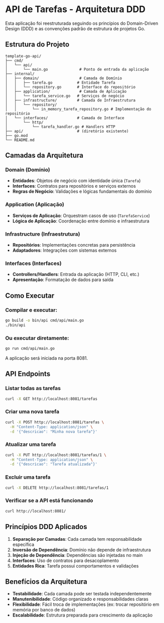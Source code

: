 # API de Tarefas - Arquitetura DDD

Esta aplicação foi reestruturada seguindo os princípios do Domain-Driven Design (DDD) e as convenções padrão de estrutura de projetos Go.

## Estrutura do Projeto

```
template-go-api/
├── cmd/
│   └── api/
│       └── main.go              # Ponto de entrada da aplicação  
├── internal/
│   ├── domain/                  # Camada de Domínio
│   │   ├── tarefa.go           # Entidade Tarefa
│   │   └── repository.go       # Interface do repositório
│   ├── application/             # Camada de Aplicação
│   │   └── tarefa_service.go   # Serviços de negócio
│   ├── infrastructure/         # Camada de Infraestrutura
│   │   └── repository/
│   │       └── in_memory_tarefa_repository.go # Implementação do repositório
│   └── interfaces/             # Camada de Interface
│       └── http/
│           └── tarefa_handler.go # Handlers HTTP
├── api/                        # (diretório existente)
├── go.mod
└── README.md
```

## Camadas da Arquitetura

### Domain (Domínio) 
- **Entidades**: Objetos de negócio com identidade única (`Tarefa`)
- **Interfaces**: Contratos para repositórios e serviços externos
- **Regras de Negócio**: Validações e lógicas fundamentais do domínio

### Application (Aplicação)
- **Serviços de Aplicação**: Orquestram casos de uso (`TarefaService`)
- **Lógica de Aplicação**: Coordenação entre domínio e infraestrutura

### Infrastructure (Infraestrutura)
- **Repositórios**: Implementações concretas para persistência
- **Adaptadores**: Integrações com sistemas externos

### Interfaces (Interfaces)
- **Controllers/Handlers**: Entrada da aplicação (HTTP, CLI, etc.)
- **Apresentação**: Formatação de dados para saída

## Como Executar

### Compilar e executar:
```bash
go build -o bin/api cmd/api/main.go
./bin/api
```

### Ou executar diretamente:
```bash
go run cmd/api/main.go
```

A aplicação será iniciada na porta 8081.

## API Endpoints

### Listar todas as tarefas
```bash
curl -X GET http://localhost:8081/tarefas
```

### Criar uma nova tarefa
```bash
curl -X POST http://localhost:8081/tarefas \
  -H "Content-Type: application/json" \
  -d '{"descricao": "Minha nova tarefa"}'
```

### Atualizar uma tarefa
```bash
curl -X PUT http://localhost:8081/tarefas/1 \
  -H "Content-Type: application/json" \
  -d '{"descricao": "Tarefa atualizada"}'
```

### Excluir uma tarefa
```bash
curl -X DELETE http://localhost:8081/tarefas/1
```

### Verificar se a API está funcionando
```bash
curl http://localhost:8081/
```

## Princípios DDD Aplicados

1. **Separação por Camadas**: Cada camada tem responsabilidade específica
2. **Inversão de Dependência**: Domínio não depende de infraestrutura
3. **Injeção de Dependência**: Dependências são injetadas no main
4. **Interfaces**: Uso de contratos para desacoplamento
5. **Entidades Rica**: Tarefa possui comportamentos e validações

## Benefícios da Arquitetura

- **Testabilidade**: Cada camada pode ser testada independentemente
- **Manutenibilidade**: Código organizado e responsabilidades claras  
- **Flexibilidade**: Fácil troca de implementações (ex: trocar repositório em memória por banco de dados)
- **Escalabilidade**: Estrutura preparada para crescimento da aplicação 